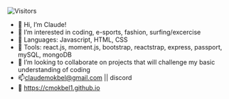 ![Visitors](https://api.visitorbadge.io/api/visitors?path=cmokbel1&label=visitors&labelColor=%23d9e3f0&countColor=%23f47373&style=plastic)

-  👋 Hi, I’m Claude!
- 👀 I’m interested in coding, e-sports, fashion, surfing/excercise
- 🌱 Languages: Javascript, HTML, CSS
- :wrench: Tools: react.js, moment.js, bootstrap, reactstrap, express, passport, mySQL, mongoDB
- 💞️ I’m looking to collaborate on projects that will challenge my basic understanding of coding
- 📫claudemokbel@gmail.com || discord
- :link: https://cmokbel1.github.io

<!---
cmokbel1/cmokbel1 is a ✨ special ✨ repository because its `README.md` (this file) appears on your GitHub profile.
You can click the Preview link to take a look at your changes.
--->
